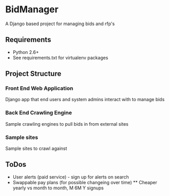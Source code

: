 BidManager
==========

A Django based project for managing bids and rfp's

Requirements
------------
* Python 2.6+
* See requirements.txt for virtualenv packages

Project Structure
-----------------
### Front End Web Application ###
Django app that end users and system admins interact with to manage bids

### Back End Crawling Engine ###
Sample crawling engines to pull bids in from external sites

### Sample sites ###
Sample sites to crawl against

ToDos
------
* User alerts (paid service) - sign up for alerts on search
* Swappable pay plans (for possible changeing over time)
** Cheaper yearly vs month to month, M 6M Y signups